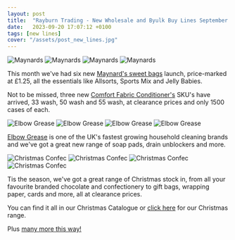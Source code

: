 ```yaml
---
layout: post
title:  "Rayburn Trading - New Wholesale and Byulk Buy Lines September 2023"
date:   2023-09-20 17:07:12 +0100
tags: [new lines]
cover: "/assets/post_new_lines.jpg"
---
```


<div class="grid grid-cols-2 gap-2 px-2 sm:grid-cols-4">
<img src="https://www.rayburntrading.com/images/products/492512t.jpg" alt="Maynards" class="mx-auto rounded-md" />
<img src="https://www.rayburntrading.com/images/products/492504t.jpg" alt="Maynards" class="mx-auto rounded-md" />
<img src="https://www.rayburntrading.com/images/products/492520t.jpg" alt="Maynards" class="mx-auto rounded-md" />
<img src="https://www.rayburntrading.com/images/products/479990t.jpg" alt="Maynards" class="mx-auto rounded-md" />
</div>

This month we've had six new [Maynard's sweet bags][maynards] launch, price-marked at &pound;1.25, all the essentials like Allsorts, Sports Mix and Jelly Babies.

Not to be missed, three new [Comfort Fabric Conditioner's][comfort] SKU's have arrived, 33 wash, 50 wash and 55 wash, at clearance prices and only 1500 cases of each.

<div class="grid grid-cols-2 gap-2 px-2 sm:grid-cols-4">
<img src="https://www.rayburntrading.com/images/products/498578t.jpg" alt="Elbow Grease" class="mx-auto rounded-md" />
<img src="https://www.rayburntrading.com/images/products/498560t.jpg" alt="Elbow Grease" class="mx-auto rounded-md" />
<img src="https://www.rayburntrading.com/images/products/498023t.jpg" alt="Elbow Grease" class="mx-auto rounded-md" />
<img src="https://www.rayburntrading.com/images/products/498031t.jpg" alt="Elbow Grease" class="mx-auto rounded-md" />
</div>

[Elbow Grease][elbow] is one of the UK's fastest growing household cleaning brands and we've got a great new range of soap pads, drain unblockers and more.

<div class="grid grid-cols-2 gap-2 px-2 sm:grid-cols-4">
<img src="https://www.rayburntrading.com/images/products/480624t.jpg" alt="Christmas Confec" class="mx-auto rounded-md" />
<img src="https://www.rayburntrading.com/images/products/458184t.jpg" alt="Christmas Confec" class="mx-auto rounded-md" />
<img src="https://www.rayburntrading.com/images/products/446460t.jpg" alt="Christmas Confec" class="mx-auto rounded-md" />
<img src="https://www.rayburntrading.com/images/products/415671t.jpg" alt="Christmas Confec" class="mx-auto rounded-md" />
</div>

Tis the season, we've got a great range of Christmas stock in, from all your favourite branded chocolate and confectionery to gift bags, wrapping paper, cards and more, all at clearance prices.

You can find it all in our Christmas Catalogue or [click here][christmas] for our Christmas range. 

Plus [many more this way!][newlines]

[maynards]: https://www.rayburntrading.com/shop/search?query=maynard%20pm&page=1
[comfort]:   https://www.rayburntrading.com/shop/search?query=comfort%20fabric%20conditioner&page=1
[elbow]: https://www.rayburntrading.com/shop/search?query=elbow%20grease&page=1
[christmas]: https://www.rayburntrading.com/shop/offer/Wholesale_christmas_lines
[newlines]: https://www.rayburntrading.com/shop/new-lines
